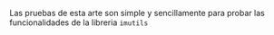 Las pruebas de esta arte son simple y sencillamente para probar las funcionalidades de la libreria ```imutils```
